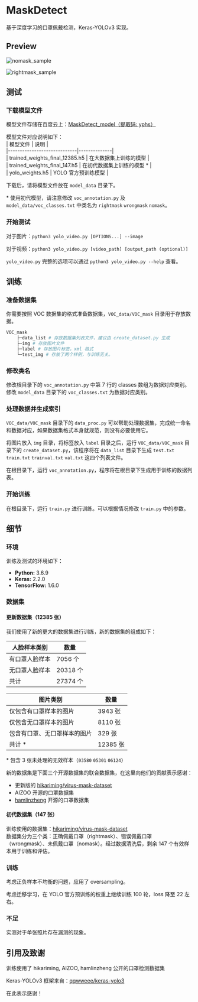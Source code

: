 # MaskDetect  

基于深度学习的口罩佩戴检测，Keras-YOLOv3 实现。  

## Preview  

![nomask_sample](VOC_data/VOC_mask/test_img/01_out_show.png)  

![rightmask_sample](VOC_data/VOC_mask/test_img/02_out.jpg)  

## 测试  

### 下载模型文件  

模型文件存储在百度云上：[MaskDetect_model（提取码: yphs）](https://pan.baidu.com/s/1L9g8dvM8tn0wZkHM47lsfw)  

模型文件对应说明如下：  
| 模型文件                        | 说明           |  
|-----------------------------|--------------|  
| trained\_weights\_final\_12385\.h5 | 在大数据集上训练的模型      |  
| trained\_weights\_final\_147\.h5 | 在初代数据集上训练的模型 *      |  
| yolo\_weights\.h5           | YOLO 官方预训练模型 |  

下载后，请将模型文件放在 `model_data` 目录下。  

\* 使用初代模型，请注意修改 `voc_annotation.py` 及 `model_data/voc_classes.txt` 中类名为 `rightmask` `wrongmask` `nomask`。  

### 开始测试  

对于图片：`python3 yolo_video.py [OPTIONS...] --image`  

对于视频：`python3 yolo_video.py [video_path] [output_path (optional)]`  

`yolo_video.py` 完整的选项可以通过 `python3 yolo_video.py --help` 查看。  

## 训练  

### 准备数据集  

你需要按照 VOC 数据集的格式准备数据集，`VOC_data/VOC_mask` 目录用于存放数据。  

```sh  
VOC_mask  
    ├─data_list # 存放数据集列表文件，建议由 create_dataset.py 生成  
    ├─img # 存放图片文件  
    ├─label # 存放图片标签，xml 格式  
    └─test_img # 存放了两个样例，与训练无关。  
```  

### 修改类名  

修改根目录下的 `voc_annotation.py` 中第 7 行的 classes 数组为数据对应类别。  
修改 `model_data` 目录下的 `voc_classes.txt` 为数据对应类别。  

### 处理数据并生成索引  

`VOC_data/VOC_mask` 目录下的 `data_proc.py` 可以帮助处理数据集，完成统一命名和数据对应，如果数据集格式本身就规范，则没有必要使用它。  

将图片放入 `img` 目录，将标签放入 `label` 目录之后，运行 `VOC_data/VOC_mask` 目录下的 `create_dataset.py`，该程序将在 `data_list` 目录下生成 `test.txt` `train.txt` `trainval.txt` `val.txt` 这四个列表文件。  

在根目录下，运行 `voc_annotation.py`，程序将在根目录下生成用于训练的数据列表。  

### 开始训练  

在根目录下，运行 `train.py` 进行训练。可以根据情况修改 `train.py` 中的参数。  

## 细节  

### 环境  

训练及测试的环境如下：  

* **Python:** 3.6.9  
* **Keras:** 2.2.0  
* **TensorFlow:** 1.6.0  

### 数据集  

#### 更新数据集（12385 张）  

我们使用了新的更大的数据集进行训练，新的数据集的组成如下：  

| 人脸样本类别 | 数量 |  
|-|-|  
| 有口罩人脸样本 | 7056 个 |  
| 无口罩人脸样本 | 20318 个 |  
| 共计 | 27374 个 |  

| 图片类别 | 数量 |  
|-|-|  
| 仅包含有口罩样本的图片 | 3943 张 |  
| 仅包含无口罩样本的图片 | 8110 张 |  
| 包含有口罩、无口罩样本的图片 | 329 张 |  
| 共计 * | 12385 张 |  

\* 包含 3 张未处理的无效样本（`03580` `05301` `06124`）  

新的数据集是下面三个开源数据集的联合数据集，在这里向他们的贡献表示感谢：  

* 更新版的 [hikariming/virus-mask-dataset](https://github.com/hikariming/virus-mask-dataset)  
* AIZOO 开源的口罩数据集  
* [hamlinzheng](https://github.com/hamlinzheng) 开源的口罩数据集  

#### 初代数据集（147 张）  

训练使用的数据集：[hikariming/virus-mask-dataset](https://github.com/hikariming/virus-mask-dataset)  
数据集分为三个类：正确佩戴口罩（rightmask）、错误佩戴口罩（wrongmask）、未佩戴口罩（nomask）。经过数据清洗后，剩余 147 个有效样本用于训练和评估。  

### 训练  

考虑正负样本不均衡的问题，应用了 oversampling。  

考虑迁移学习，在 YOLO 官方预训练的权重上继续训练 100 轮，loss 降至 22 左右。  

### 不足  

实测对于单张照片存在漏测的现象。  

## 引用及致谢  

训练使用了 hikariming, AIZOO, hamlinzheng 公开的口罩检测数据集  

Keras-YOLOv3 框架来自：[qqwweee/keras-yolo3](https://github.com/qqwweee/keras-yolo3)  

在此表示感谢！  
